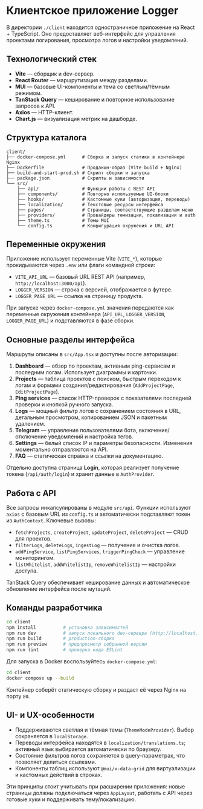 # Клиентское приложение Logger

В директории `./client` находится одностраничное приложение на React + TypeScript. Оно предоставляет веб-интерфейс для управления проектами логирования, просмотра логов и настройки уведомлений.

## Технологический стек

- **Vite** — сборщик и dev-сервер.
- **React Router** — маршрутизация между разделами.
- **MUI** — базовые UI-компоненты и тема со светлым/тёмным режимом.
- **TanStack Query** — кеширование и повторное использование запросов к API.
- **Axios** — HTTP-клиент.
- **Chart.js** — визуализация метрик на дашборде.

## Структура каталога

```text
client/
├── docker-compose.yml      # Сборка и запуск статики в контейнере Nginx
├── Dockerfile              # Продакшн-образ (Vite build + Nginx)
├── build-and-start-prod.sh # Скрипт сборки и запуска
├── package.json            # Скрипты и зависимости
└── src/
    ├── api/                # Функции работы с REST API
    ├── components/         # Повторно используемые UI-блоки
    ├── hooks/              # Кастомные хуки (авторизация, переводы)
    ├── localization/       # Текстовые ресурсы интерфейса
    ├── pages/              # Страницы, соответствующие разделам меню
    ├── providers/          # Провайдеры темизации, локализации и auth
    ├── theme.ts            # Темы MUI
    └── config.ts           # Конфигурация окружения и URL API
```

## Переменные окружения

Приложение использует переменные Vite (`VITE_*`), которые прокидываются через `.env` или флаги командной строки:

- `VITE_API_URL` — базовый URL REST API (например, `http://localhost:3000/api`).
- `LOGGER_VERSION` — строка с версией, отображается в футере.
- `LOGGER_PAGE_URL` — ссылка на страницу продукта.

При запуске через `docker-compose.yml` значения передаются как переменные окружения контейнера (`API_URL`, `LOGGER_VERSION`, `LOGGER_PAGE_URL`) и подставляются в фазе сборки.

## Основные разделы интерфейса

Маршруты описаны в `src/App.tsx` и доступны после авторизации:

1. **Dashboard** — обзор по проектам, активным ping-сервисам и последним логам. Использует диаграммы и карточки.
2. **Projects** — таблица проектов с поиском, быстрым переходом к логам и формами создания/редактирования (`AddProjectPage`, `EditProjectPage`).
3. **Ping services** — список HTTP-проверок с показателями последней проверки и кнопкой ручного запуска.
4. **Logs** — мощный фильтр логов с сохранением состояния в URL, детальным просмотром, копированием JSON и пакетным удалением.
5. **Telegram** — управление пользователями бота, включение/отключение уведомлений и настройка тегов.
6. **Settings** — белый список IP и параметры безопасности. Изменения моментально отправляются на API.
7. **FAQ** — статическая справка и ссылки на документацию.

Отдельно доступна страница **Login**, которая реализует получение токена (`/api/auth/login`) и хранит данные в `AuthProvider`.

## Работа с API

Все запросы инкапсулированы в модуле `src/api`. Функции используют `axios` с базовым URL из `config.ts` и автоматически подставляют токен из `AuthContext`. Ключевые вызовы:

- `fetchProjects`, `createProject`, `updateProject`, `deleteProject` — CRUD для проектов.
- `filterLogs`, `deleteLogs`, `ingestLog` — получение и очистка логов.
- `addPingService`, `listPingServices`, `triggerPingCheck` — управление мониторингом.
- `listWhitelist`, `addWhitelistIp`, `removeWhitelistIp` — настройки доступа.

TanStack Query обеспечивает кеширование данных и автоматическое обновление интерфейса после мутаций.

## Команды разработчика

```bash
cd client
npm install          # установка зависимостей
npm run dev          # запуск локального dev-сервера (http://localhost:5173)
npm run build        # production-сборка
npm run preview      # предпросмотр собранной версии
npm run lint         # проверка кода ESLint
```

Для запуска в Docker воспользуйтесь `docker-compose.yml`:

```bash
cd client
docker compose up --build
```

Контейнер соберёт статическую сборку и раздаст её через Nginx на порту `80`.

## UI- и UX-особенности

- Поддерживаются светлая и тёмная темы (`ThemeModeProvider`). Выбор сохраняется в `localStorage`.
- Переводы интерфейса находятся в `localization/translations.ts`; активный язык выбирается автоматически по браузеру.
- Состояние фильтров логов сохраняется в query-параметрах, что позволяет делиться ссылками.
- Компоненты таблиц используют `@mui/x-data-grid` для виртуализации и кастомных действий в строках.

Эти принципы стоит учитывать при расширении приложения: новые страницы должны подключаться через `AppLayout`, работать с API через готовые хуки и поддерживать тему/локализацию.
